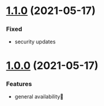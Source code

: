 # [1.1.0](https://github.com/actions/typescript-action/compare/v1.0.0...v1.1.0) (2021-05-17)


### Fixed

* security updates


# [1.0.0](https://github.com/actions/typescript-action/compare/v0.0.0...v0.1.0) (2021-05-17)

### Features

* general availability🎉
